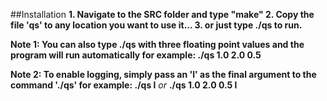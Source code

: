 ##Installation
**1. Navigate to the SRC folder and type "make"
2. Copy the file 'qs' to any location you want to use it...
3. or just type ./qs to run.**

**Note 1: You can also type ./qs with three floating point values and the program will run automatically for example:
./qs 1.0 2.0 0.5**


**Note 2: To enable logging, simply pass an 'l' as the final argument to the command './qs' for example:
./qs l**
*or*
**./qs 1.0 2.0 0.5 l**
